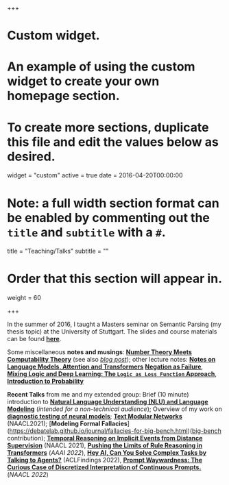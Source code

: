 +++
# Custom widget.
# An example of using the custom widget to create your own homepage section.
# To create more sections, duplicate this file and edit the values below as desired.
widget = "custom"
active = true
date = 2016-04-20T00:00:00

# Note: a full width section format can be enabled by commenting out the `title` and `subtitle` with a `#`.
title = "Teaching/Talks"
subtitle = ""

# Order that this section will appear in.
weight = 60

+++

In the summer of 2016, I taught a Masters seminar on Semantic Parsing
(my thesis topic) at the University of Stuttgart. The slides and
course materials can be found [**here**](https://www.krichardson.me/files/stuttgart_course.zip).

Some miscellaneous  **notes and musings**:  [**Number Theory Meets Computability
Theory**](https://www.krichardson.me/files/h10.pdf) (see also
[*blog post*](https://www.krichardson.me/post/number_computability/));
other lecture notes: [**Notes on Language Models, Attention and
Transformers**](https://www.krichardson.me/files/lms.pdf)
[**Negation as Failure**](https://www.krichardson.me/files/naf.pdf),
[**Mixing Logic and Deep Learning: The `Logic as Loss Function`
Approach**](https://www.krichardson.me/files/logic_dl.pdf), [**Introduction to
Probability**](https://www.krichardson.me/files/probability.pdf)


**Recent Talks** from me and my extended group: Brief (10 minute) introduction to
  [**Natural Language Understanding (NLU) and Language Modeling**](https://www.krichardson.me/files/nlu_lm.pdf)
  (*intended for a non-technical audience*); Overview of my work on
  [**diagnostic testing of neural
  models**](https://www.krichardson.me/files/probing.pdf); [**Text
  Modular
  Networks**](https://www.krichardson.me/files/TMNs_NAACL_final.pdf) (NAACL2021);
  [**Modeling Formal
  Fallacies**] (https://debatelab.github.io/journal/fallacies-for-big-bench.html)([big-bench](https://github.com/google/BIG-bench)
  contribution); [**Temporal Reasoning on Implicit Events from
  Distance
  Supervision**](https://www.krichardson.me/files/NAACL21_temporal.pdf)
  (NAACL 2021), [**Pushing the Limits of Rule Reasoning in
  Transformers**](https://www.krichardson.me/files/aaai_2022.pdf)
  (*AAAI 2022*), [**Hey AI, Can You Solve Complex Tasks by Talking to
  Agents?**](https://www.youtube.com/watch?v=suRNuXgOXVw) (ACLFindings
  2022), [**Prompt Waywardness: The Curious Case of Discretized Interpretation  of Continuous  Prompts.**](https://www.youtube.com/watch?v=EfGaSciDN9Y) (*NAACL 2022*)
